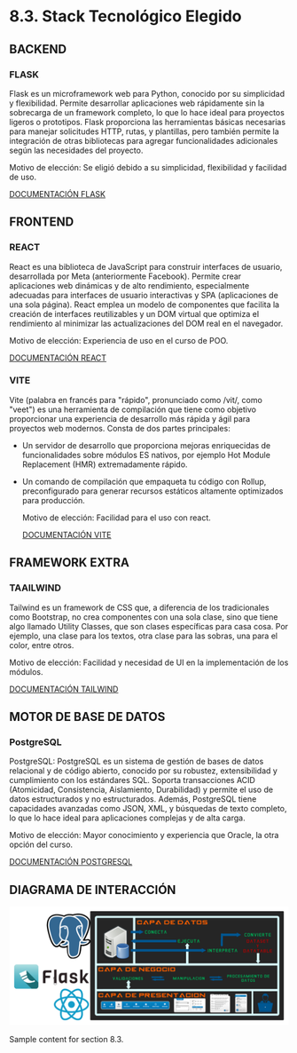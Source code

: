 # 8.3. Stack Tecnológico Elegido
## BACKEND
### FLASK
  Flask es un microframework web para Python, conocido por su simplicidad y flexibilidad. Permite desarrollar aplicaciones web rápidamente sin la sobrecarga de un framework completo, lo que lo hace ideal para proyectos ligeros o prototipos. Flask proporciona las herramientas básicas necesarias para manejar solicitudes HTTP, rutas, y plantillas, pero también permite la integración de otras bibliotecas para agregar funcionalidades adicionales según las necesidades del proyecto.

  Motivo de elección: Se eligió debido a su simplicidad, flexibilidad y facilidad de uso.

[DOCUMENTACIÓN FLASK](https://flask-es.readthedocs.io/)
## FRONTEND
### REACT
  React es una biblioteca de JavaScript para construir interfaces de usuario, desarrollada por Meta (anteriormente Facebook). Permite crear aplicaciones web dinámicas y de alto rendimiento, especialmente adecuadas para interfaces de usuario interactivas y SPA (aplicaciones de una sola página). React emplea un modelo de componentes que facilita la creación de interfaces reutilizables y un DOM virtual que optimiza el rendimiento al minimizar las actualizaciones del DOM real en el navegador.

  Motivo de elección: Experiencia de uso en el curso de POO.

  [DOCUMENTACIÓN REACT](https://es.react.dev/learn)
### VITE
Vite (palabra en francés para "rápido", pronunciado como /vit/, como "veet") es una herramienta de compilación que tiene como objetivo proporcionar una experiencia de desarrollo más rápida y ágil para proyectos web modernos. Consta de dos partes principales:

- Un servidor de desarrollo que proporciona mejoras enriquecidas de funcionalidades sobre módulos ES nativos, por ejemplo Hot Module Replacement (HMR) extremadamente rápido.

- Un comando de compilación que empaqueta tu código con Rollup, preconfigurado para generar recursos estáticos altamente optimizados para producción.
  
  Motivo de elección: Facilidad para el uso con react.
  
  [DOCUMENTACIÓN VITE](https://es.vite.dev/guide/)
  
## FRAMEWORK EXTRA
### TAAILWIND
Tailwind es un framework de CSS que, a diferencia de los tradicionales como Bootstrap, no crea componentes con una sola clase, sino que tiene algo llamado Utility Classes, que son clases específicas para casa cosa. Por ejemplo, una clase para los textos, otra clase para las sobras, una para el color, entre otros. 

  Motivo de elección: Facilidad y necesidad de UI en la implementación de los módulos.
  
[DOCUMENTACIÓN TAILWIND](https://tailwindcss.com/docs/guides/create-react-app)

## MOTOR DE BASE DE DATOS
### PostgreSQL
  PostgreSQL: PostgreSQL es un sistema de gestión de bases de datos relacional y de código abierto, conocido por su robustez, extensibilidad y cumplimiento con los estándares SQL. Soporta transacciones ACID (Atomicidad, Consistencia, Aislamiento, Durabilidad) y permite el uso de datos estructurados y no estructurados. Además, PostgreSQL tiene capacidades avanzadas como JSON, XML, y búsquedas de texto completo, lo que lo hace ideal para aplicaciones complejas y de alta carga.

  Motivo de elección: Mayor conocimiento y experiencia que Oracle, la otra opción del curso.
 
[DOCUMENTACIÓN POSTGRESQL](https://www.postgresql.org/docs/)

## DIAGRAMA DE INTERACCIÓN
![Interaccion tres capas](../8.3/Interaccion_tres_capas.png)

Sample content for section 8.3.
